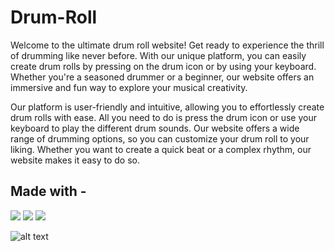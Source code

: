 # Drum-Roll
Welcome to the ultimate drum roll website! Get ready to experience the thrill of drumming like never before. With our unique platform, you can easily create drum rolls by pressing on the drum icon or by using your keyboard. Whether you're a seasoned drummer or a beginner, our website offers an immersive and fun way to explore your musical creativity.

Our platform is user-friendly and intuitive, allowing you to effortlessly create drum rolls with ease. All you need to do is press the drum icon or use your keyboard to play the different drum sounds. Our website offers a wide range of drumming options, so you can customize your drum roll to your liking. Whether you want to create a quick beat or a complex rhythm, our website makes it easy to do so.

## Made with -
<img src="https://img.shields.io/badge/HTML-239120?style=for-the-badge&logo=html5&logoColor=white" /> <img src="https://img.shields.io/badge/CSS-239120?&style=for-the-badge&logo=css3&logoColor=white" /> <img src="https://img.shields.io/badge/JavaScript-F7DF1E?style=for-the-badge&logo=javascript&logoColor=black" /> 

![alt text](https://snipboard.io/Dryn28.jpg)
